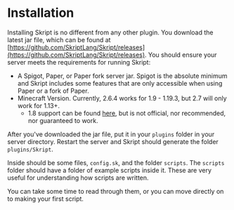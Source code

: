 # Installation

Installing Skript is no different from any other plugin. You download the latest jar file, which can be found at [https://github.com/SkriptLang/Skript/releases](https://github.com/SkriptLang/Skript/releases). You should ensure your server meets the requirements for running Skript:

* A Spigot, Paper, or Paper fork server jar. Spigot is the absolute minimum and Skript includes some features that are only accessible when using Paper or a fork of Paper.
* Minecraft Version. Currently, 2.6.4 works for 1.9 - 1.19.3, but 2.7 will only work for 1.13+.&#x20;
  * 1.8 support can be found [here](https://github.com/Matocolotoe/Skript-1.8/releases), but is not official, nor recommended, nor guaranteed to work.

After you've downloaded the jar file, put it in your `plugins` folder in your server directory. Restart the server and Skript should generate the folder `plugins/Skript`.&#x20;

Inside should be some files, `config.sk`, and the folder `scripts`. The `scripts` folder should have a folder of example scripts inside it. These are very useful for understanding how scripts are written.

You can take some time to read through them, or you can move directly on to making your first script.
